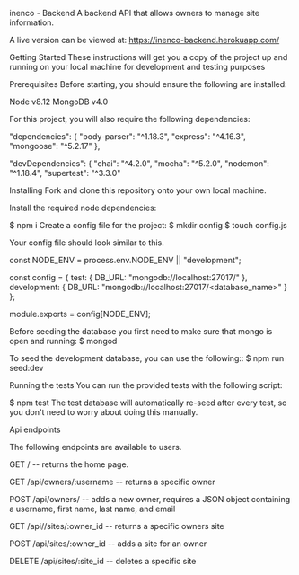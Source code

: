 inenco - Backend 
A backend API that allows owners to manage site information.

A live version can be viewed at: https://inenco-backend.herokuapp.com/

Getting Started
These instructions will get you a copy of the project up and running on your local machine for development and testing purposes

Prerequisites
Before starting, you should ensure the following are installed:

Node v8.12
MongoDB v4.0

For this project, you will also require the following dependencies:

"dependencies": {
    "body-parser": "^1.18.3",
    "express": "^4.16.3",
    "mongoose": "^5.2.17"
  },

"devDependencies": {
    "chai": "^4.2.0",
    "mocha": "^5.2.0",
    "nodemon": "^1.18.4",
    "supertest": "^3.3.0"

Installing
Fork and clone this repository onto your own local machine.

Install the required node dependencies:

$ npm i
Create a config file for the project:
$ mkdir config
$ touch config.js

Your config file should look similar to this. 

const NODE_ENV = process.env.NODE_ENV || "development";

const config = {
  test: { DB_URL: "mongodb://localhost:27017/<test _database_name>" },
  development: { DB_URL: "mongodb://localhost:27017/<database_name>" }
};

module.exports = config[NODE_ENV];

Before seeding the database you first need to make sure that mongo is open and running:
$ mongod

To seed the development database, you can use the following::
$ npm run seed:dev

Running the tests
You can run the provided tests with the following script:

$ npm test
The test database will automatically re-seed after every test, so you don't need to worry about doing this manually.

Api endpoints

The following endpoints are available to users.

GET / -- returns the home page.

GET /api/owners/:username -- returns a specific owner

POST /api/owners/ -- adds a new owner, requires a JSON object containing a username, first name, last name, and email

GET /api//sites/:owner_id -- returns a specific owners site

POST /api/sites/:owner_id -- adds a site for an owner

DELETE /api/sites/:site_id -- deletes a specific site
